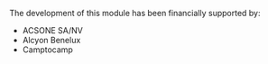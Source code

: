 The development of this module has been financially supported by:

- ACSONE SA/NV
- Alcyon Benelux
- Camptocamp
